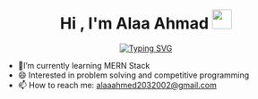 <h1 align="center">Hi , I'm Alaa Ahmad <img src="https://media.giphy.com/media/hvRJCLFzcasrR4ia7z/giphy.gif" width="35"></h1>
<p align="center">
<a href="https://git.io/typing-svg"><img src="https://readme-typing-svg.demolab.com?font=Fira+Code&weight=900&size=24&pause=1000&center=true&vCenter=true&width=435&lines=Computer+science+student;Competitive+Programmer" alt="Typing SVG" /></a> </p>


- 🌱I’m currently learning MERN Stack
- 😄 Interested in problem solving and competitive programming
- 📫 How to reach me: alaaahmed2032002@gmail.com

